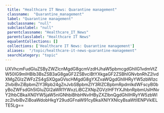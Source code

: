 ```yaml
--- 
 title: "Healthcare IT News: Quarantine management" 
 classname:  "Quarantine_management" 
 label: "Quarantine management" 
 subclassname: "null" 
 subclasslabel: "null" 
 parentclassname: "Healthcare_IT_News" 
 parentclasslabel: "Healthcare IT News" 
 equalentCollections: [] 
 collections: ['Healthcare IT News: Quarantine management']
 aliases:  "/topic/healthcare-it-news-quarantine-management"  
 searchCategory: "topic" 
---
```

UXVhcmFudGluZSByZWZlcnMgdG8gcmVzdHJhaW5pbmcgdGhlIG1vdmVtZW50IG9mIHBlb3BsZSB3aG8gaGF2ZSBvciBtYXkgaGF2ZSBhIGNvbnRhZ2lvdXMgZGlzZWFzZS4gSXQgaGVscHMgdG8gYXZvaWQgdGhlIHRyYW5zbWlzc2lvbiBvZiBpbmZlY3Rpb24gZnJvbSBpbmZlY3RlZCBpbmRpdmlkdWFscyB0byBoZWFsdGh5IGluZGl2aWR1YWxzLiBCZXNpZGVzIHF1YXJhbnRpbmUsIHNvY2lhbCBkaXN0YW5jaW5nIGNhbiBhbHNvIHByZXZlbnQgdGhlIHRyYW5zbWlzc2lvbiBvZiBoaWdobHkgY29udGFnaW91cyBkaXNlYXNlcyBsaWtlIENPVklELTE5Lg==